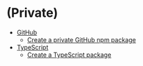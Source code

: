 # (Private)

- [GitHub](/github)
  - [Create a private GitHub npm package](/github/create-a-private-npm-package-hosted-on-github.md)
- [TypeScript](/typescript)
  - [Create a TypeScript package](/typescript/create-typescript-package.md)
